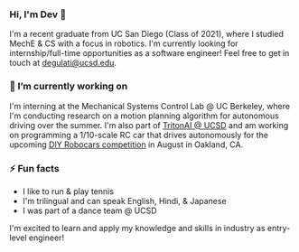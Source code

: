 ### Hi, I'm Dev 👋

I'm a recent graduate from UC San Diego (Class of 2021), where I studied MechE & CS with a focus in robotics. I'm currently looking for internship/full-time opportunities as a software engineer! Feel free to get in touch at degulati@ucsd.edu.

### 🔭 I’m currently working on

I'm interning at the Mechanical Systems Control Lab @ UC Berkeley, where I'm conducting research on a motion planning algorithm for autonomous driving over the summer. I'm also part of [TritonAI @ UCSD](https://tritonai.org/) and am working on programming a 1/10-scale RC car that drives autonomously for the upcoming [DIY Robocars competition](https://www.meetup.com/DIYRobocars/events/278392566/) in August in Oakland, CA.

### ⚡ Fun facts

* I like to run & play tennis
* I'm trilingual and can speak English, Hindi, & Japanese
* I was part of a dance team @ UCSD

I'm excited to learn and apply my knowledge and skills in industry as entry-level engineer!

<!--
**degulati/degulati** is a ✨ _special_ ✨ repository because its `README.md` (this file) appears on your GitHub profile.

Here are some ideas to get you started:

- 🔭 I’m currently working on ...
- 🌱 I’m currently learning ...
- 👯 I’m looking to collaborate on ...
- 🤔 I’m looking for help with ...
- 💬 Ask me about ...
- 📫 How to reach me: ...
- 😄 Pronouns: ...
- ⚡ Fun fact: ...
-->
